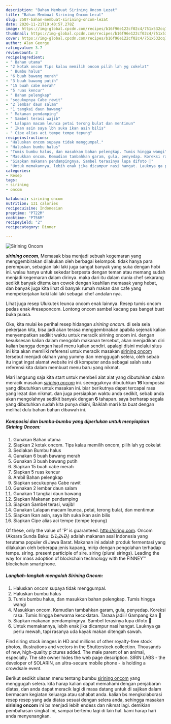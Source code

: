 ```yaml
---
description: "Bahan Membuat Sirining Oncom Lezat"
title: "Bahan Membuat Sirining Oncom Lezat"
slug: 2507-bahan-membuat-sirining-oncom-lezat
date: 2020-11-21T19:40:57.278Z
image: https://img-global.cpcdn.com/recipes/b16f96e122cf02c4/751x532cq70/sirining-oncom-foto-resep-utama.jpg
thumbnail: https://img-global.cpcdn.com/recipes/b16f96e122cf02c4/751x532cq70/sirining-oncom-foto-resep-utama.jpg
cover: https://img-global.cpcdn.com/recipes/b16f96e122cf02c4/751x532cq70/sirining-oncom-foto-resep-utama.jpg
author: Alan George
ratingvalue: 3.7
reviewcount: 3
recipeingredient:
- " Bahan utama"
- "2 kotak oncom Tips kalau memilih oncom pilih lah yg cokelat"
- " Bumbu halus"
- "6 buah bawang merah"
- "3 buah bawang putih"
- "15 buah cabe merah"
- "5 ruas kencur"
- " Bahan pelengkap"
- "secukupnya Cabe rawit"
- "2 lembar daun salam"
- "1 tangkai daun bawang"
- " Makanan pendamping"
- " Sambel terasi wajib"
- " Lalapan macam leunca petai terong bulat dan mentimun"
- " Ikan asin saya lbh suka ikan asin bilis"
- " Cipe alias aci tempe tempe tepung"
recipeinstructions:
- "Haluskan oncom supaya tidak menggumpal."
- "Haluskan bumbu halus"
- "Tumis bumbu halus, dan masukkan bahan pelengkap. Tumis hingga wangi"
- "Masukkan oncom. Kemudian tambahkan garam, gula, penyedap. Koreksi rasa. Tumis hingga berwarna kecoklatan. Taraaa jadiii! Gampang kan 🤭"
- "Siapkan makanan pendampingnya. Sambel terasinya lupa difoto 🤭"
- "Untuk memakannya, lebih enak jika dicampur nasi hangat. Lauknya ga perlu mewah, tapi rasanya uda kayak makan ditengah sawah."
categories:
- Resep
tags:
- sirining
- oncom

katakunci: sirining oncom 
nutrition: 131 calories
recipecuisine: Indonesian
preptime: "PT22M"
cooktime: "PT56M"
recipeyield: "2"
recipecategory: Dinner

---
```



![Sirining Oncom](https://img-global.cpcdn.com/recipes/b16f96e122cf02c4/751x532cq70/sirining-oncom-foto-resep-utama.jpg)

<b><i>sirining oncom</i></b>, Memasak bisa menjadi sebuah kegemaran yang menggembirakan dilakukan oleh berbagai kelompok. tidak hanya para perempuan, sebagian laki laki juga sangat banyak yang suka dengan hobi ini. walau hanya untuk sekedar berpesta dengan teman atau memang sudah menjadi kegemaran dalam dirinya. maka dari itu dalam dunia chef sekarang sedikit banyak ditemukan cowok dengan keahlian memasak yang hebat, dan banyak juga kita lihat di banyak rumah makan dan cafe yang mempekerjakan koki laki laki sebagai chef andalan nya.

Lihat juga resep Ulukutek leunca oncom enak lainnya. Resep tumis oncom pedas enak #reseponcom. Lontong oncom sambel kacang pas banget buat buka puasa.

Oke, kita mulai ke perihal resep hidangan <i>sirining oncom</i>. di sela sela pekerjaan kita, bisa jadi akan terasa menggembirakan apabila sejenak kalian menyempatkan sedikit waktu untuk meracik sirining oncom ini. dengan kesuksesan kalian dalam mengolah makanan tersebut, akan menjadikan diri kalian bangga dengan hasil menu kalian sendiri. apalagi disini melalui situs ini kita akan memiliki referensi untuk meracik masakan <u>sirining oncom</u> tersebut menjadi olahan yang yummy dan menggugah selera, oleh sebab itu ingat ingat alamat website ini di komputer anda sebagai salah satu referensi kita dalam membuat menu baru yang nikmat.


Mari langsung saja kita start untuk membeli alat alat yang dibutuhkan dalam meracik masakan <u><i>sirining oncom</i></u> ini. seenggaknya dibutuhkan <b>16</b> komposisi yang dibutuhkan untuk masakan ini. biar berikutnya dapat tercapai rasa yang lezat dan nikmat. dan juga persiapkan waktu anda sedikit, sebab anda akan mengolahnya sedikit banyak dengan <b>6</b> tahapan. saya berharap segala yang dibutuhkan sudah kita punya disini, Baiklah mari kita buat dengan melihat dulu bahan bahan dibawah ini.

<!--inarticleads1-->

##### Komposisi dan bumbu-bumbu yang diperlukan untuk menyiapkan Sirining Oncom:

1. Gunakan  Bahan utama
1. Siapkan 2 kotak oncom. Tips kalau memilih oncom, pilih lah yg cokelat
1. Sediakan  Bumbu halus
1. Gunakan 6 buah bawang merah
1. Gunakan 3 buah bawang putih
1. Siapkan 15 buah cabe merah
1. Siapkan 5 ruas kencur
1. Ambil  Bahan pelengkap
1. Siapkan secukupnya Cabe rawit
1. Gunakan 2 lembar daun salam
1. Gunakan 1 tangkai daun bawang
1. Siapkan  Makanan pendamping
1. Siapkan  Sambel terasi, wajib!
1. Gunakan  Lalapan macam leunca, petai, terong bulat, dan mentimun
1. Siapkan  Ikan asin, saya lbh suka ikan asin bilis
1. Siapkan  Cipe alias aci tempe (tempe tepung)


Of these, only the value of &#39;P&#39; is guaranteed. http://siring.com. Oncom (Aksara Sunda Baku: ᮇᮔ᮪ᮎᮧᮙ᮪) adalah makanan asal Indonesia yang terutama populer di Jawa Barat. Makanan ini adalah produk fermentasi yang dilakukan oleh beberapa jenis kapang, mirip dengan pengolahan terhadap tempe. siring. present participle of sire. siring (plural sirings). Leading the way for mass adoption of blockchain technology with the FINNEY™ blockchain smartphone. 

<!--inarticleads2-->

##### Langkah-langkah mengolah Sirining Oncom:

1. Haluskan oncom supaya tidak menggumpal.
1. Haluskan bumbu halus
1. Tumis bumbu halus, dan masukkan bahan pelengkap. Tumis hingga wangi
1. Masukkan oncom. Kemudian tambahkan garam, gula, penyedap. Koreksi rasa. Tumis hingga berwarna kecoklatan. Taraaa jadiii! Gampang kan 🤭
1. Siapkan makanan pendampingnya. Sambel terasinya lupa difoto 🤭
1. Untuk memakannya, lebih enak jika dicampur nasi hangat. Lauknya ga perlu mewah, tapi rasanya uda kayak makan ditengah sawah.


Find siring stock images in HD and millions of other royalty-free stock photos, illustrations and vectors in the Shutterstock collection. Thousands of new, high-quality pictures added. The male parent of an animal, especially. The site owner hides the web page description. SIRIN LABS - the developer of SOLARIN, an ultra-secure mobile phone - is holding a crowdsale event. 

Berikut sedikit ulasan menu tentang bumbu <u>sirining oncom</u> yang menggugah selera. kita harap kalian dapat memahami dengan penjabaran diatas, dan anda dapat meracik lagi di masa datang untuk di sajikan dalam bermacam kegiatan keluarga atau sahabat anda. kalian bs mengkolaborasi resep resep yang ada diatas sesuai dengan selera anda, sehingga masakan <b>sirining oncom</b> ini bs menjadi lebih endess dan nikmat lagi. demikian pembahasan singkat ini, sampai bertemu lagi di lain hal. kami harap hari anda menyenangkan.
